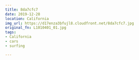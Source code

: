 ```yaml
---
title: 8da7cfc7
date: 2019-12-28
location: California
img_url: https://d17enza3bfujl8.cloudfront.net/8da7cfc7.jpg
original_fn: L1010401_01.jpg
tags:
- California
- cars
- surfing

---
```

